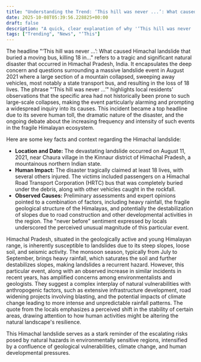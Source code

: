 ```yaml
---
title: "Understanding the Trend: ‘This hill was never ...’: What caused Himachal landslide that buried a moving bus, killing 18 in..."
date: 2025-10-08T05:39:56.228825+00:00
draft: false
description: "A quick, clear explanation of why '‘This hill was never ...’: What caused Himachal landslide that buried a moving bus, killing 18 in...' is trending."
tags: ["Trending", "News", "‘This"]
---
```


The headline "‘This hill was never ...’: What caused Himachal landslide that buried a moving bus, killing 18 in..." refers to a tragic and significant natural disaster that occurred in Himachal Pradesh, India. It encapsulates the deep concern and questions surrounding a massive landslide event in August 2021 where a large section of a mountain collapsed, sweeping away vehicles, most notably a state transport bus, and resulting in the loss of 18 lives. The phrase "‘This hill was never ...’" highlights local residents' observations that the specific area had not historically been prone to such large-scale collapses, making the event particularly alarming and prompting a widespread inquiry into its causes. This incident became a top headline due to its severe human toll, the dramatic nature of the disaster, and the ongoing debate about the increasing frequency and intensity of such events in the fragile Himalayan ecosystem.

Here are some key facts and context regarding the Himachal landslide:

*   **Location and Date:** The devastating landslide occurred on August 11, 2021, near Chaura village in the Kinnaur district of Himachal Pradesh, a mountainous northern Indian state.
*   **Human Impact:** The disaster tragically claimed at least 18 lives, with several others injured. The victims included passengers on a Himachal Road Transport Corporation (HRTC) bus that was completely buried under the debris, along with other vehicles caught in the rockfall.
*   **Observed Causes:** Preliminary assessments and expert opinions pointed to a combination of factors, including heavy rainfall, the fragile geological structure of the Himalayas, and potentially the destabilization of slopes due to road construction and other developmental activities in the region. The "never before" sentiment expressed by locals underscored the perceived unusual magnitude of this particular event.

Himachal Pradesh, situated in the geologically active and young Himalayan range, is inherently susceptible to landslides due to its steep slopes, loose soil, and seismic activity. The monsoon season, typically from July to September, brings heavy rainfall, which saturates the soil and further destabilizes slopes, making landslides a recurrent hazard. However, this particular event, along with an observed increase in similar incidents in recent years, has amplified concerns among environmentalists and geologists. They suggest a complex interplay of natural vulnerabilities with anthropogenic factors, such as extensive infrastructure development, road widening projects involving blasting, and the potential impacts of climate change leading to more intense and unpredictable rainfall patterns. The quote from the locals emphasizes a perceived shift in the stability of certain areas, drawing attention to how human activities might be altering the natural landscape's resilience.

This Himachal landslide serves as a stark reminder of the escalating risks posed by natural hazards in environmentally sensitive regions, intensified by a confluence of geological vulnerabilities, climate change, and human developmental pressures.
